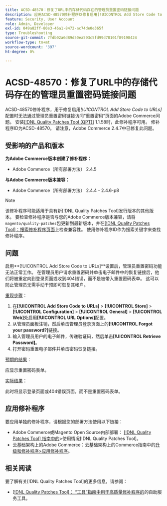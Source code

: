 ```yaml
---
title: ACSD-48570：修复了URL中的存储代码存在的管理员重置密码链接问题
description: 应用ACSD-48570修补程序以修复启用[!UICONTROL Add Store Code to URLs]配置时无法通过管理员重置密码链接访问重置密码页面的Adobe Commerce问题。
feature: Security, User Account
role: Admin, Developer
exl-id: 049a82ff-80e3-46a1-8472-ac74de0e365f
type: Troubleshooting
source-git-commit: 7fdb02a6d89d50ea593c5fd99d78101f89198424
workflow-type: tm+mt
source-wordcount: '397'
ht-degree: 0%

---
```


# ACSD-48570：修复了URL中的存储代码存在的管理员重置密码链接问题

ACSD-48570修补程序，用于修复启用&#x200B;*[!UICONTROL Add Store Code to URLs]*&#x200B;配置时无法通过管理员重置密码链接访问“重置密码”页面的Adobe Commerce问题。 安装[[!DNL Quality Patches Tool (QPT)]](/help/tools/quality-patches-tool/quality-patches-tool-to-self-serve-quality-patches.md) 1.1.58时，此修补程序可用。 修补程序ID为ACSD-48570。 请注意，Adobe Commerce 2.4.7中已修复此问题。

## 受影响的产品和版本

**为Adobe Commerce版本创建了修补程序：**

* Adobe Commerce（所有部署方法） 2.4.5

**与Adobe Commerce版本兼容：**

* Adobe Commerce（所有部署方法） 2.4.4 - 2.4.6-p8

>[!NOTE]
>
>该修补程序可能适用于具有新[!DNL Quality Patches Tool]发行版本的其他版本。 要检查修补程序是否与您的Adobe Commerce版本兼容，请将`magento/quality-patches`包更新到最新版本，并在[[!DNL Quality Patches Tool]：搜索修补程序页面](https://experienceleague.adobe.com/tools/commerce-quality-patches/index.html)上检查兼容性。 使用修补程序ID作为搜索关键字来查找修补程序。

## 问题

启用&#x200B;**[!UICONTROL Add Store Code to URLs]**设置后，管理员重置密码功能无法正常工作。
在管理员用户请求重置密码并单击电子邮件中的恢复链接后，他们将被重定向到登录页面或收到404错误，而不是被带入重置密码表单。 这可以防止管理员无需手动干预即可恢复其帐户。

<u>重现步骤</u>：

1. 在&#x200B;**[!UICONTROL Add Store Code to URLs]** > **[!UICONTROL Store]** > **[!UICONTROL Configuration]** > **[!UICONTROL General]** > **[!UICONTROL Web]**&#x200B;处启用&#x200B;**[!UICONTROL URL Options]**&#x200B;配置。
1. 从管理员面板注销，然后单击管理员登录页面上的&#x200B;**[!UICONTROL Forgot your password?]**&#x200B;链接。
1. 输入管理员用户的电子邮件，传递验证码，然后单击&#x200B;**[!UICONTROL Retrieve Password]**。
1. 打开密码重置电子邮件并单击密码恢复链接。

<u>预期的结果</u>：

应显示重置密码表单。

<u>实际结果</u>：

此时将显示登录页面或404错误页面，而不是重置密码表单。

## 应用修补程序

要应用单独的修补程序，请根据您的部署方法使用以下链接：

* Adobe Commerce或Magento Open Source内部部署： [[!DNL Quality Patches Tool] 指南中的](/help/tools/quality-patches-tool/usage.md)>使用情况[!DNL Quality Patches Tool]。
* 云基础架构上的Adobe Commerce：云基础架构上的Commerce指南中的[升级和修补程序>应用修补程序](https://experienceleague.adobe.com/docs/commerce-cloud-service/user-guide/develop/upgrade/apply-patches.html)。

## 相关阅读

要了解有关[!DNL Quality Patches Tool]的更多信息，请参阅：

* [[!DNL Quality Patches Tool]： “工具”指南中用于高质量修补程序的](/help/tools/quality-patches-tool/quality-patches-tool-to-self-serve-quality-patches.md)的自助服务工具。
